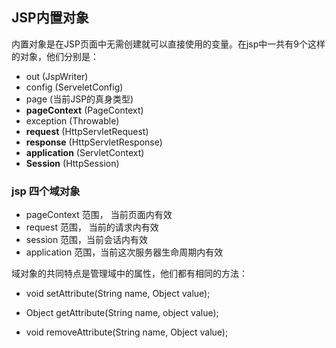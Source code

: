 ## JSP内置对象

 内置对象是在JSP页面中无需创建就可以直接使用的变量。在jsp中一共有9个这样的对象，他们分别是：

* out	(JspWriter)
* config   (ServeletConfig)
* page    (当前JSP的真身类型)
* **pageContext**    (PageContext)
* exception    (Throwable)
* **request**    (HttpServletRequest)
* **response**    (HttpServletResponse)
* **application**    (ServletContext)
* **Session**    (HttpSession)



### jsp 四个域对象



* pageContext 范围， 当前页面内有效
* request 范围， 当前的请求内有效
* session 范围，当前会话内有效
* application 范围，当前这次服务器生命周期内有效



域对象的共同特点是管理域中的属性，他们都有相同的方法：

* void setAttribute(String name, Object value);

* Object getAttribute(String name, object value);

* void removeAttribute(String name, Object value);

  

 